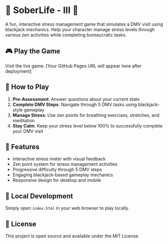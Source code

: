 # 🧘 SoberLife - III 🧘

A fun, interactive stress management game that simulates a DMV visit using blackjack mechanics. Help your character manage stress levels through various zen activities while completing bureaucratic tasks.

## 🎮 Play the Game

Visit the live game: [Your GitHub Pages URL will appear here after deployment]

## 🎯 How to Play

1. **Pre-Assessment**: Answer questions about your current state
2. **Complete DMV Steps**: Navigate through 5 DMV tasks using blackjack-style gameplay
3. **Manage Stress**: Use zen points for breathing exercises, stretches, and meditation
4. **Stay Calm**: Keep your stress level below 100% to successfully complete your DMV visit

## 🧘 Features

- Interactive stress meter with visual feedback
- Zen point system for stress management activities
- Progressive difficulty through 5 DMV steps
- Engaging blackjack-based gameplay mechanics
- Responsive design for desktop and mobile

## 🚀 Local Development

Simply open `index.html` in your web browser to play locally.

## 📝 License

This project is open source and available under the MIT License.